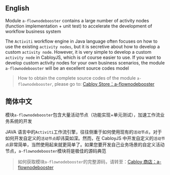 ## English

Module `a-flownodebooster` contains a large number of activity nodes (function implementation + unit test) to accelerate the development of workflow business system

The `Activiti` workflow engine in Java language often focuses on how to use the existing `activity nodes`, but it is secretive about how to develop a custom `activity node`. However, it is very simple to develop a custom `activity node` in CabloyJS, which is of course easier to use. If you want to develop custom activity nodes for your own business scenarios, the module `a-flownodebooster` will be an excellent source codes model

> How to obtain the complete source codes of the module `a-flownodebooster`, please go to: [Cabloy Store：a-flownodebooster](https://store.cabloy.com/articles/a-flownodebooster.html)

## 简体中文

模块`a-flownodebooster`包含大量活动节点（功能实现+单元测试），加速工作流业务系统的开发

JAVA 语言中的`Activiti`工作流引擎，往往侧重于如何使用现有的`活动节点`，对于如何开发自定义的`活动节点`却讳莫如深。然而，在 CabloyJS 中开发自定义的`活动节点`非常简单，当然使用起来就更简单了。如果您要开发自己业务场景的自定义活动节点，`a-flownodebooster`模块将是极佳的源码典范

> 如何获取模块`a-flownodebooster`的完整源码，请转至：[Cabloy 商店：a-flownodebooster](https://store.cabloy.com/zh-cn/articles/a-flownodebooster.html)
